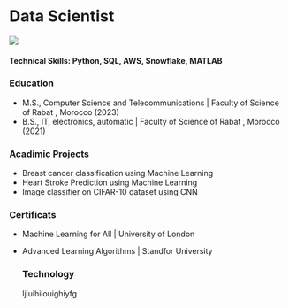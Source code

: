 # Data Scientist

<a href="https://linkedin.com"> <img src="https://www.linkedin.com/in/meryem-mohiddine-182702257/" /> </a>
#### Technical Skills: Python, SQL, AWS, Snowflake, MATLAB

### Education

- M.S., Computer Science and Telecommunications | Faculty of Science of Rabat , Morocco (2023)
- B.S., IT, electronics, automatic  | Faculty of Science of Rabat , Morocco (2021)
  
### Acadimic Projects 

- Breast cancer classification using Machine Learning
- Heart Stroke Prediction using Machine Learning
- Image classifier on CIFAR-10 dataset using CNN

### Certificats

- Machine Learning for All | University of London
- Advanced Learning Algorithms | Standfor University 

  ### Technology
  <div>
    ljluihilouighiyfg
  </div>
